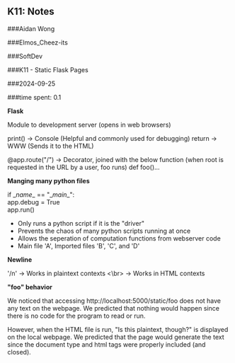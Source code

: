 ## K11: Notes

###Aidan Wong

###Elmos_Cheez-its

###SoftDev

###K11 - Static Flask Pages

###2024-09-25

###time spent: 0.1

**Flask**

Module to development server (opens in web browsers)

print() -> Console (Helpful and commonly used for debugging)
return -> WWW (Sends it to the HTML)

@app.route("/") -> Decorator, joined with the below function (when root is requested in the URL by a user, foo runs)
def foo()...

**Manging many python files**

if \__name__ == "\__main__":  
    app.debug = True        
    app.run()

- Only runs a python script if it is the "driver"
- Prevents the chaos of many python scripts running at once
- Allows the seperation of computation functions from webserver code
- Main file 'A', Imported files 'B', 'C', and 'D'


**Newline**

'/n' -> Works in plaintext contexts
<\br> -> Works in HTML contexts

**"foo" behavior**

We noticed that accessing http://localhost:5000/static/foo does not have any text on the webpage. We predicted that nothing would happen since there is no code for the program to read or run.

However, when the HTML file is run, "Is this plaintext, though?" is displayed on the local webpage. We predicted that the page would generate the text since the document type and html tags were properly included (and closed).